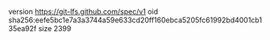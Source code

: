 version https://git-lfs.github.com/spec/v1
oid sha256:eefe5bc1e7a3a3744a59e633cd20ff160ebca5205fc61992bd4001cb135ea92f
size 2399

